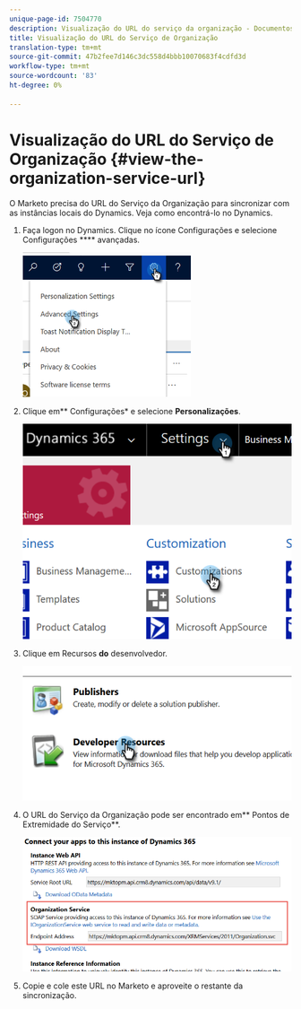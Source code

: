 ```yaml
---
unique-page-id: 7504770
description: Visualização do URL do serviço da organização - Documentos do marketing - Documentação do produto
title: Visualização do URL do Serviço de Organização
translation-type: tm+mt
source-git-commit: 47b2fee7d146c3dc558d4bbb10070683f4cdfd3d
workflow-type: tm+mt
source-wordcount: '83'
ht-degree: 0%

---
```



# Visualização do URL do Serviço de Organização {#view-the-organization-service-url}

O Marketo precisa do URL do Serviço da Organização para sincronizar com as instâncias locais do Dynamics. Veja como encontrá-lo no Dynamics.

1. Faça logon no Dynamics. Clique no ícone Configurações e selecione Configurações **** avançadas.

   ![](assets/one.png)

1. Clique em** Configurações* e selecione **Personalizações**.

   ![](assets/two.png)

1. Clique em Recursos **do** desenvolvedor.

   ![](assets/three.png)

1. O URL do Serviço da Organização pode ser encontrado em** Pontos de Extremidade do Serviço**.

   ![](assets/four.png)

1. Copie e cole este URL no Marketo e aproveite o restante da sincronização.

